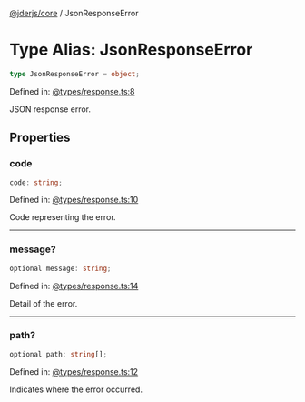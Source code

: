[@jderjs/core](../README.md) / JsonResponseError

# Type Alias: JsonResponseError

```ts
type JsonResponseError = object;
```

Defined in: [@types/response.ts:8](https://github.com/jderstd/core.js/blob/88b7c6e9a21520763360f335ecab84107f81b456/package/src/@types/response.ts#L8)

JSON response error.

## Properties

### code

```ts
code: string;
```

Defined in: [@types/response.ts:10](https://github.com/jderstd/core.js/blob/88b7c6e9a21520763360f335ecab84107f81b456/package/src/@types/response.ts#L10)

Code representing the error.

***

### message?

```ts
optional message: string;
```

Defined in: [@types/response.ts:14](https://github.com/jderstd/core.js/blob/88b7c6e9a21520763360f335ecab84107f81b456/package/src/@types/response.ts#L14)

Detail of the error.

***

### path?

```ts
optional path: string[];
```

Defined in: [@types/response.ts:12](https://github.com/jderstd/core.js/blob/88b7c6e9a21520763360f335ecab84107f81b456/package/src/@types/response.ts#L12)

Indicates where the error occurred.
